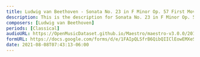 ```yaml
---
title: Ludwig van Beethoven - Sonata No. 23 in F Minor Op. 57 First Movement (2)
description: This is the description for Sonata No. 23 in F Minor Op. 57 First Movement by Ludwig van Beethoven
composers: [Ludwig van Beethoven]
periods: [Classical]
audioURL: https://OpenMusicDataset.github.io/Maestro/maestro-v3.0.0/2011/MIDI-Unprocessed_12_R2_2011_MID--AUDIO_R2-D4_03_Track03_wav.midi
formURL: https://docs.google.com/forms/d/e/1FAIpQLSfrB6QibQIIClEowEMXeSX1kOZ22P6z4FDTeddId-Zb-q-CiQ/viewform
date: 2021-08-08T07:43:13-06:00
---
```

